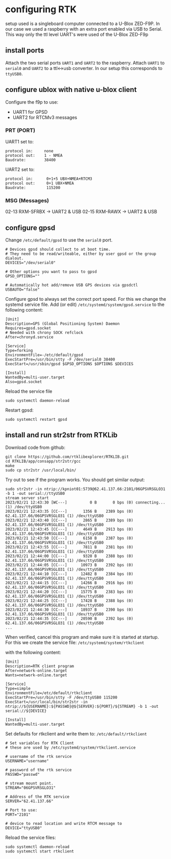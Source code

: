 # configuring RTK


setup used is a singleboard computer connected to a U-Blox ZED-F9P. In our case we used a raspberry with an extra port enabled via USB to Serial. This way only the ttl level UART's were used of the U-Blox ZED-F9p


## install ports

Attach the two serial ports `UART1` and `UART2` to the raspberry. Attach `UART1` to `serial0` and `UART2` to a ttl<->usb converter. In our setup this corresponds to `ttyUSB0`.


## configure ublox with native u-blox client

Configure the f9p to use:

- UART1 for GPSD
- UART2 for RTCMv3 messages

### PRT (PORT)
UART1 set to:
```
protocol in:     none
protocol out:    1 - NMEA
Baudrate:        38400
```

UART2 set to:
```
protocol in:      0+1+5 UBX+NMEA+RTCM3
protocol out:     0+1 UBX+NMEA
Baudrate:         115200
```

### MSG (Messages)

02-13 RXM-SFRBX -> UART2 & USB
02-15 RXM-RAWX  -> UART2 & USB


## configure gpsd

Change `/etc/default/gpsd` to use the `serial0` port.

```
# Devices gpsd should collect to at boot time.
# They need to be read/writeable, either by user gpsd or the group dialout.
DEVICES="/dev/serial0"

# Other options you want to pass to gpsd
GPSD_OPTIONS=""

# Automatically hot add/remove USB GPS devices via gpsdctl
USBAUTO="false"
```

Configure gpsd to always set the correct port speed. For this we change the systemd service file.
Add (or edit) `/etc/systemd/system/gpsd.service` to the following content:
```
[Unit]
Description=GPS (Global Positioning System) Daemon
Requires=gpsd.socket
# Needed with chrony SOCK refclock
After=chronyd.service

[Service]
Type=forking
EnvironmentFile=-/etc/default/gpsd
ExecStartPre=/usr/bin/stty -F /dev/serial0 38400
ExecStart=/usr/sbin/gpsd $GPSD_OPTIONS $OPTIONS $DEVICES

[Install]
WantedBy=multi-user.target
Also=gpsd.socket
```

Reload the service file
```
sudo systemctl daemon-reload
```

Restart gpsd:
```
sudo systemctl restart gpsd
```

## install and run str2str from RTKLib

Download code from github:

```
git clone https://github.com/rtklibexplorer/RTKLIB.git
cd RTKLIB/app/consapp/str2str/gcc
make
sudo cp str2str /usr/local/bin/
```

Try out to see if the program works. You should get similar output:

```
sudo str2str -in ntrip://kpniot01:5739@62.41.137.66:2101/06GPSVRSGLO31 -b 1 -out serial://ttyUSB0
stream server start
2023/02/21 12:43:30 [WC---]          0 B       0 bps (0) connecting... (1) /dev/ttyUSB0
2023/02/21 12:43:35 [CC---]       1356 B    2389 bps (0) 62.41.137.66/06GPSVRSGLO31 (1) /dev/ttyUSB0
2023/02/21 12:43:40 [CC---]       2865 B    2389 bps (0) 62.41.137.66/06GPSVRSGLO31 (1) /dev/ttyUSB0
2023/02/21 12:43:45 [CC---]       4649 B    2913 bps (0) 62.41.137.66/06GPSVRSGLO31 (1) /dev/ttyUSB0
2023/02/21 12:43:50 [CC---]       6158 B    2387 bps (0) 62.41.137.66/06GPSVRSGLO31 (1) /dev/ttyUSB0
2023/02/21 12:43:55 [CC---]       7811 B    2381 bps (0) 62.41.137.66/06GPSVRSGLO31 (1) /dev/ttyUSB0
2023/02/21 12:44:00 [CC---]       9320 B    2388 bps (0) 62.41.137.66/06GPSVRSGLO31 (1) /dev/ttyUSB0
2023/02/21 12:44:05 [CC---]      10973 B    2392 bps (0) 62.41.137.66/06GPSVRSGLO31 (1) /dev/ttyUSB0
2023/02/21 12:44:10 [CC---]      12482 B    2384 bps (0) 62.41.137.66/06GPSVRSGLO31 (1) /dev/ttyUSB0
2023/02/21 12:44:15 [CC---]      14266 B    2916 bps (0) 62.41.137.66/06GPSVRSGLO31 (1) /dev/ttyUSB0
2023/02/21 12:44:20 [CC---]      15775 B    2383 bps (0) 62.41.137.66/06GPSVRSGLO31 (1) /dev/ttyUSB0
2023/02/21 12:44:25 [CC---]      17428 B    2388 bps (0) 62.41.137.66/06GPSVRSGLO31 (1) /dev/ttyUSB0
2023/02/21 12:44:30 [CC---]      18937 B    2390 bps (0) 62.41.137.66/06GPSVRSGLO31 (1) /dev/ttyUSB0
2023/02/21 12:44:35 [CC---]      20590 B    2392 bps (0) 62.41.137.66/06GPSVRSGLO31 (1) /dev/ttyUSB0
...
```

When verified, cancel this program and make sure it is started at startup. For this we create the service file:
`/etc/systemd/system/rtkclient`

with the following content:
```
[Unit]
Description=RTK client program
After=network-online.target
Wants=network-online.target

[Service]
Type=simple
EnvironmentFile=/etc/default/rtkclient
ExecStartPre=/usr/bin/stty -F /dev/ttyUSB0 115200
ExecStart=/usr/local/bin/str2str -in ntrip://${USERNAME}:${PASSWD}@${SERVER}:${PORT}/${STREAM} -b 1 -out serial://${DEVICE}

[Install]
WantedBy=multi-user.target
```

Set defaults for rtkclient and write them to: `/etc/default/rtkclient`
```
# Set variables for RTK Client
# these are used by /etc/systemd/system/rtkclient.service

# username of the rtk service
USERNAME="username"

# password of the rtk service
PASSWD="passwd"

# stream mount point.
STREAM="06GPSVRSGLO31"

# Address of the RTK service
SERVER="62.41.137.66"

# Port to use:
PORT="2101"

# device to read location and write RTCM message to
DEVICE="ttyUSB0"
```



Reload the service files:
```
sudo systemctl daemon-reload
sudo systemctl start rtkclient
```

